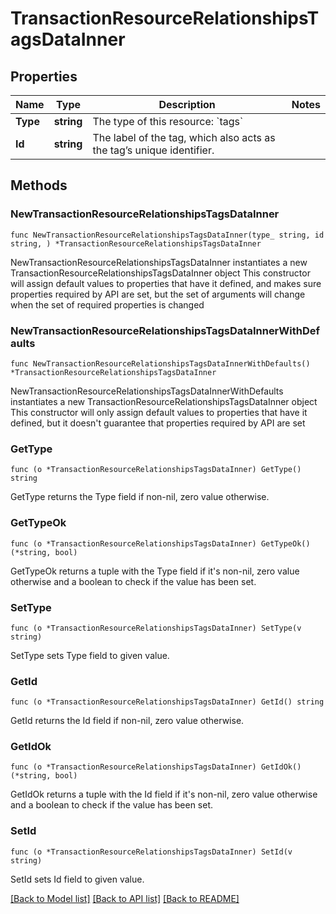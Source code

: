 # TransactionResourceRelationshipsTagsDataInner

## Properties

Name | Type | Description | Notes
------------ | ------------- | ------------- | -------------
**Type** | **string** | The type of this resource: &#x60;tags&#x60; | 
**Id** | **string** | The label of the tag, which also acts as the tag’s unique identifier.  | 

## Methods

### NewTransactionResourceRelationshipsTagsDataInner

`func NewTransactionResourceRelationshipsTagsDataInner(type_ string, id string, ) *TransactionResourceRelationshipsTagsDataInner`

NewTransactionResourceRelationshipsTagsDataInner instantiates a new TransactionResourceRelationshipsTagsDataInner object
This constructor will assign default values to properties that have it defined,
and makes sure properties required by API are set, but the set of arguments
will change when the set of required properties is changed

### NewTransactionResourceRelationshipsTagsDataInnerWithDefaults

`func NewTransactionResourceRelationshipsTagsDataInnerWithDefaults() *TransactionResourceRelationshipsTagsDataInner`

NewTransactionResourceRelationshipsTagsDataInnerWithDefaults instantiates a new TransactionResourceRelationshipsTagsDataInner object
This constructor will only assign default values to properties that have it defined,
but it doesn't guarantee that properties required by API are set

### GetType

`func (o *TransactionResourceRelationshipsTagsDataInner) GetType() string`

GetType returns the Type field if non-nil, zero value otherwise.

### GetTypeOk

`func (o *TransactionResourceRelationshipsTagsDataInner) GetTypeOk() (*string, bool)`

GetTypeOk returns a tuple with the Type field if it's non-nil, zero value otherwise
and a boolean to check if the value has been set.

### SetType

`func (o *TransactionResourceRelationshipsTagsDataInner) SetType(v string)`

SetType sets Type field to given value.


### GetId

`func (o *TransactionResourceRelationshipsTagsDataInner) GetId() string`

GetId returns the Id field if non-nil, zero value otherwise.

### GetIdOk

`func (o *TransactionResourceRelationshipsTagsDataInner) GetIdOk() (*string, bool)`

GetIdOk returns a tuple with the Id field if it's non-nil, zero value otherwise
and a boolean to check if the value has been set.

### SetId

`func (o *TransactionResourceRelationshipsTagsDataInner) SetId(v string)`

SetId sets Id field to given value.



[[Back to Model list]](../README.md#documentation-for-models) [[Back to API list]](../README.md#documentation-for-api-endpoints) [[Back to README]](../README.md)


